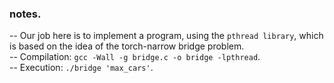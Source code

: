 ### notes.

-- Our job here is to implement a program, using the `pthread library`, which is based on the idea of the torch-narrow bridge problem.\
-- Compilation: `gcc -Wall -g bridge.c -o bridge -lpthread`.\
-- Execution: `./bridge 'max_cars'`.
